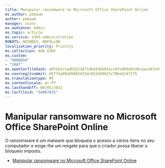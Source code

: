 ```yaml
---
title: Manipular ransomware no Microsoft Office SharePoint Online
ms.author: pebaum
author: pebaum
manager: scotv
ms.audience: Admin
ms.topic: article
ms.service: o365-administration
ROBOTS: NOINDEX, NOFOLLOW
localization_priority: Priority
ms.collection: Adm_O365
ms.custom:
- "9000650"
- "2487"
ms.openlocfilehash: e0fe52c1ad62b218f1dbd43bb91acc6fe809e02d4caace87e59229b9fc9ec70c
ms.sourcegitcommit: b5f7da89a650d2915dc652449623c78be6247175
ms.translationtype: MT
ms.contentlocale: pt-PT
ms.lasthandoff: 08/05/2021
ms.locfileid: "54067815"
---
```

# <a name="handling-ransomware-in-sharepoint-online"></a>Manipular ransomware no Microsoft Office SharePoint Online

O ransomware é um malware que bloqueia o acesso a vários itens no seu computador e exige-lhe um resgate para que o criador possa liberar o bloqueio imposto.
- [Manipular ransomware no Microsoft Office SharePoint Online](https://docs.microsoft.com/sharepoint/troubleshoot/security/handling-ransomware-in-sharepoint-online)
